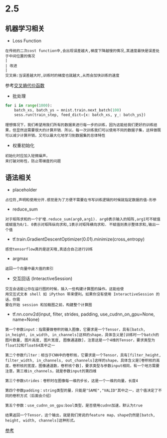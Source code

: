 # 2.5
## 机器学习相关
- Loss Function
```
在传统的二次cost function中,会出现误差越大,梯度下降越慢的情况,其速度最快是误差处于中间位置的情况
|
| 改进
|
交叉熵:当误差越大时,训练时的梯度也就越大,从而会加快训练的速度
```
参考[交叉熵代价函数](http://blog.csdn.net/u014313009/article/details/51043064)

- 批处理
```python
for i in range(1000):
    batch_xs, batch_ys = mnist.train.next_batch(100)
    sess.run(train_step, feed_dict={x: batch_xs, y_: batch_ys})
```
```
理想情况下，我们希望用我们所有的数据来进行每一步的训练，因为这能给我们更好的训练结果，但显然这需要很大的计算开销．所以，每一次训练我们可以使用不同的数据子集，这样做既可以减少计算开销，又可以最大化地学习到数据集的总体特性
```
- 权重初始化
```
初始化时应加入轻微噪声，
来打破对称性，防止零梯度的问题
```

## 语法相关

- placeholder
```
占位符,声明和使用分开.感觉是为了方便不需要在书写训练逻辑的时候就指定数据的值-形参
```

- reduce_sum
```
对于矩阵求和的一个扩增.reduce_sum(arg0,arg1). arg0表示输入的矩阵,arg1可不赋值或赋值为0/1. 0表示对矩阵纵向求和,1表示对矩阵横向求和. 不赋值则表示整体求和,输出一个值
```

- tf.train.GradientDescentOptimizer(0.01).minimize(cross_entropy)
```
感觉tensorflow真的是逆天哦,真适合自己进行训练
```
- argmax
```
返回一个向量中最大值的索引
```

- 交互回话 (InteractiveSession)
```
交互会话能让你在运行图的时候，插入一些构建计算图的操作。这能给使
用交互式文本 shell 如 iPython 带来便利。如果你没有使用 InteractiveSession 的话，你需
要在开始 session 和加载图之前，构建整个计算图
```
- tf.nn.conv2d(input, filter, strides, padding, use_cudnn_on_gpu=None, name=None)
```
第一个参数input：指需要做卷积的输入图像，它要求是一个Tensor，具有[batch, in_height, in_width, in_channels]这样的shape，具体含义是[训练时一个batch的图片数量, 图片高度, 图片宽度, 图像通道数]，注意这是一个4维的Tensor，要求类型为float32和float64其中之一

第二个参数filter：相当于CNN中的卷积核，它要求是一个Tensor，具有[filter_height, filter_width, in_channels, out_channels]这样的shape，具体含义是[卷积核的高度，卷积核的宽度，图像通道数，卷积核个数]，要求类型与参数input相同，有一个地方需要注意，第三维in_channels，就是参数input的第四维

第三个参数strides：卷积时在图像每一维的步长，这是一个一维的向量，长度4

第四个参数padding：string类型的量，只能是"SAME","VALID"其中之一，这个值决定了不同的卷积方式（后面会介绍）

第五个参数：use_cudnn_on_gpu:bool类型，是否使用cudnn加速，默认为true

结果返回一个Tensor，这个输出，就是我们常说的feature map，shape仍然是[batch, height, width, channels]这种形式。
```
[参考](https://www.cnblogs.com/qggg/p/6832342.html)

